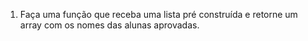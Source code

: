 1) Faça uma função que receba uma lista pré construída e retorne um array com os nomes das alunas aprovadas.
